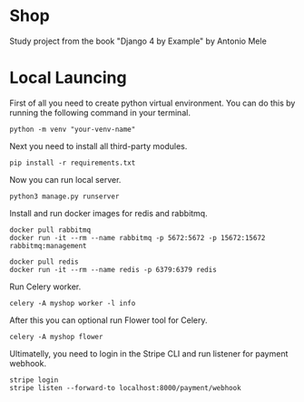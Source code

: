 # Shop

Study project from the book "Django 4 by Example" by Antonio Mele

# Local Launcing

First of all you need to create python virtual environment. You can do this by running
the following command in your terminal.

```console
python -m venv "your-venv-name"
```

Next you need to install all third-party modules.

```console
pip install -r requirements.txt
```

Now you can run local server.

```console
python3 manage.py runserver
```

Install and run docker images for redis and rabbitmq.

```console
docker pull rabbitmq
docker run -it --rm --name rabbitmq -p 5672:5672 -p 15672:15672 rabbitmq:management
```

```console
docker pull redis
docker run -it --rm --name redis -p 6379:6379 redis
```

Run Celery worker.

```console
celery -A myshop worker -l info
```

After this you can optional run Flower tool for Celery.

```console
celery -A myshop flower
```

Ultimatelly, you need to login in the Stripe CLI and run listener for payment webhook.

```console
stripe login
stripe listen --forward-to localhost:8000/payment/webhook
```

